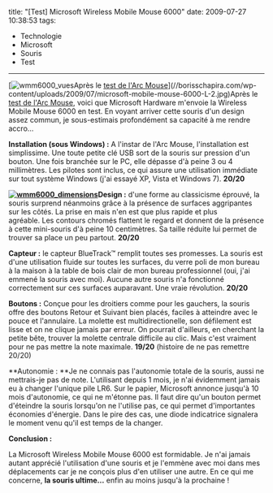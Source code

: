 title: "[Test] Microsoft Wireless Mobile Mouse 6000"
date: 2009-07-27 10:38:53
tags:
  - Technologie
  - Microsoft
  - Souris
  - Test
---

[![wmm6000_vues](//borisschapira.com/wp-content/uploads/2009/07/microsoft-mobile-mouse-6000-L-2.jpg)Après le [test de l'Arc Mouse](//borisschapira.com/blog/microsoft-arc-mouse-avis-personnel/)](//borisschapira.com/wp-content/uploads/2009/07/microsoft-mobile-mouse-6000-L-2.jpg)Après le [test de l'Arc Mouse](//borisschapira.com/blog/microsoft-arc-mouse-avis-personnel/), voici que Microsoft Hardware m'envoie la Wireless Mobile Mouse 6000 en test. En voyant arriver cette souris d'un design assez commun, je sous-estimais profondément sa capacité à me rendre accro&#8230;

**Installation (sous Windows)&nbsp;:** A l'instar de l'Arc Mouse, l'installation est simplissime. Une toute petite clé USB sort de la souris sur pression d'un bouton. Une fois branchée sur le PC, elle dépasse d'à peine 3 ou 4 millimètres. Les pilotes sont inclus, ce qui assure une utilisation immédiate sur tout système Windows (j'ai essayé XP, Vista et Windows 7). **20/20**

**[![wmm6000_dimensions](//borisschapira.com/wp-content/uploads/2009/07/mk_wmm6000_productdetails1.jpg)](//borisschapira.com/wp-content/uploads/2009/07/mk_wmm6000_productdetails1.jpg)Design :** d'une forme au classicisme éprouvé, la souris surprend néanmoins grâce à la présence de surfaces aggripantes sur les côtés. La prise en mais n'en est que plus rapide et plus agréable. Les contours chromés flattent le regard et donnent de la présence à cette mini-souris d'à peine 10 centimètres. Sa taille réduite lui permet de trouver sa place un peu partout. **20/20**

**Capteur&nbsp;:** le capteur BlueTrack™ remplit toutes ses promesses. La souris est d'une utilisation fluide sur toutes les surfaces, du verre poli de mon bureau à la maison à la table de bois clair de mon bureau professionnel (oui, j'ai emmené la souris avec moi). Aucune autre souris n'a fonctionné correctement sur ces surfaces auparavant. Une vraie révolution. **20/20**

**Boutons&nbsp;:** Conçue pour les droitiers comme pour les gauchers, la souris offre des boutons Retour et Suivant bien placés, faciles à atteindre avec le pouce et l'annulaire. La molette est multidirectionelle, son défilement est lisse et on ne clique jamais par erreur. On pourrait d'ailleurs, en cherchant la petite bête, trouver la molette centrale difficile au clic. Mais c'est vraiment pour ne pas mettre la note maximale. **19/20** (histoire de ne pas remettre 20/20)

**Autonomie&nbsp;: **Je ne connais pas l'autonomie totale de la souris, aussi ne mettrais-je pas de note. L'utilisant depuis 1 mois, je n'ai évidemment jamais eu à changer l'unique pile LR6. Sur le papier, Microsoft annonce jusqu'à 10 mois d'autonomie, ce qui ne m'étonne pas. Il faut dire qu'un bouton permet d'éteindre la souris lorsqu'on ne l'utilise pas, ce qui permet d'importantes économies d'énergie. Dans le pire des cas, une diode indicatrice signalera le moment venu qu'il est temps de la changer.

**Conclusion&nbsp;:**

La Microsoft Wireless Mobile Mouse 6000 est formidable. Je n'ai jamais autant apprécié l'utilisation d'une souris et je l'emmène avec moi dans mes déplacements car je ne conçois plus d'en utiliser une autre. En ce qui me concerne, **la souris ultime&#8230;** enfin au moins jusqu'à la prochaine&nbsp;!